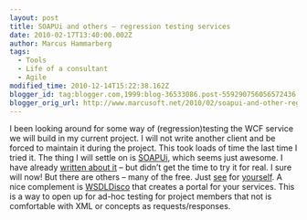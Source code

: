 ```yaml
---
layout: post
title: SOAPUi and others – regression testing services
date: 2010-02-17T13:40:00.002Z
author: Marcus Hammarberg
tags:
  - Tools
  - Life of a consultant
  - Agile
modified_time: 2010-12-14T15:22:38.162Z
blogger_id: tag:blogger.com,1999:blog-36533086.post-559290756056572436
blogger_orig_url: http://www.marcusoft.net/2010/02/soapui-and-other-regression-testing.html
---
```



I been looking around for some way of (regression)testing the WCF
service we will build in my current project. I will not write another
client and be forced to maintain it during the project. This took loads
of time the last time I tried it.
The thing I will settle on is
<a href="http://soapui.org/" target="_blank">SOAPUi</a>, which seems
just awesome. I have already <a
href="http://www.marcusoft.net/2008/12/soap-ui-great-way-to-do-integration.html"
target="_blank">written about it</a> – but didn’t get the time to try it
for real. I sure will now!
But there are others – many of the free. Just
<a href="http://storm.codeplex.com/" target="_blank">see</a> for
<a href="http://soamoa.org/" target="_blank">yourself</a>.
A nice complement is
<a href="http://www.wsdldisco.com/" target="_blank">WSDLDisco</a> that
creates a portal for your services. This is a way to open up for ad-hoc
testing for project members that not is comfortable with XML or concepts
as requests/responses.
